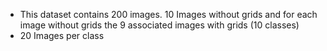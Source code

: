 - This dataset contains 200 images. 10 Images without grids and for each image without grids the 9 associated images with grids (10 classes)
- 20 Images per class